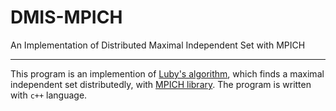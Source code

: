 # DMIS-MPICH
An Implementation of Distributed Maximal Independent Set with MPICH
***

This program is an implemention of [Luby's algorithm](https://epubs.siam.org/doi/abs/10.1137/0215074), which finds a maximal independent set distributedly, with [MPICH library](https://www.mpich.org/). The program is written with `c++` language. 

